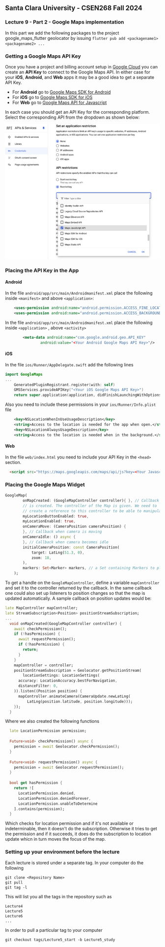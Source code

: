 ## Santa Clara University - CSEN268 Fall 2024

### Lecture 9 - Part 2 - Google Maps implementation

In this part we add the following packages to the project
    google_maps_flutter
    geolocator
by issuing `flutter pub add <packagename1> <packagename2> ...`

### Getting a Google Maps API Key

Once you have a project and billing account setup in [Google Cloud](https://cloud.google.com/) you can create an **API Key** to connect to the Google Maps API. In either case for your **iOS**, **Android**, and **Web** apps it may be a good idea to get a separate API Key.

- For **Android** go to [Google Maps SDK for Android](https://developers.google.com/maps/documentation/android-sdk/get-api-key)
- For **iOS** go to [Google Maps SDK for iOS](https://developers.google.com/maps/documentation/ios-sdk/get-api-key)
- For **Web** go to [Google Maps API for Javascript](https://developers.google.com/maps/documentation/javascript/get-api-key)

In each case you should get an API Key for the corresponding platform. Select the corresponding API from the dropdown as shown below:

![API Key Selection](assets/images/MapsApiKeys.png)

### Placing the API Key in the App

#### Android

In the file `android/app/src/main/Androidmanifest.xml` place the following inside `<manifest>` and above `<application>`:
```xml
    <uses-permission android:name="android.permission.ACCESS_FINE_LOCATION" />
    <uses-permission android:name="android.permission.ACCESS_BACKGROUND_LOCATION" />
```
In the file `android/app/src/main/Androidmanifest.xml` place the following inside `<application>` , above  `<activity>`

```xml
        <meta-data android:name="com.google.android.geo.API_KEY"
                android:value="<Your Android Google Maps API Key>"/>
```

#### iOS

In the file `ios/Runner/AppDelegate.swift` add the following lines
```swift
import GoogleMaps
...
    GeneratedPluginRegistrant.register(with: self)
    GMSServices.provideAPIKey("<Your iOS Google Maps API Key>")
    return super.application(application, didFinishLaunchingWithOptions: launchOptions)
```

Also you need to include these permissions in your `ios/Runner/Info.plist` file
```xml
	<key>NSLocationWhenInUseUsageDescription</key>
	<string>Access to the location is needed for the app when open.</string>
	<key>NSLocationAlwaysUsageDescription</key>
	<string>Access to the location is needed when in the background.</string>
```

#### Web

In the file `web/index.html` you need to include your API Key in the `<head>` section.
```html
  <script src="https://maps.googleapis.com/maps/api/js?key=<Your Javascript Google Maps API Key>"></script>
```

### Placing the Google Maps Widget

```dart
GoogleMap(
        onMapCreated: (GoogleMapController controller){ }, // Callback issued when Map
        // is created. The controller of the Map is given. We need to
        // create a reference to this controller to be able to manipulate the map
        myLocationButtonEnabled: true,
        myLocationEnabled: true,
        onCameraMove: (CameraPosition cameraPosition) {
        }, // Callback when camera is moving
        onCameraIdle: () async {
        }, // Callback when camera becomes idle
        initialCameraPosition: const CameraPosition(
            target: LatLng(51.3, 0),
            zoom: 18,
        ),
        markers: Set<Marker> markers, // a Set containing Markers to place on the Map
    );
```

To get a handle on the `GoogleMapController`, define a variable `mapController` and set it to the 
controller returned by the callback. In the same callback one could also set up listeners to position changes
so that the map is updated automatically. A sample callback on position updates would be:
```dart
late MapController mapController;
late StreamSubscription<Position> positionStreamSubscription;
...
  void onMapCreated(GoogleMapController controller) {
    await checkPermission();
    if (!hasPermission) {
      await requestPermission();
      if (!hasPermission) {
        return;
      }
    }
    mapController = controller;
    positionStreamSubscription = Geolocator.getPositionStream(
        locationSettings: LocationSettings(
      accuracy: LocationAccuracy.bestForNavigation,
      distanceFilter: 0,
    )).listen((Position position) {
      mapController.animateCamera(CameraUpdate.newLatLng(
          LatLng(position.latitude, position.longitude)));
    });
  }
```

Where we also created the following functions
```dart
  late LocationPermission permission;

  Future<void> checkPermission() async {
    permission = await Geolocator.checkPermission();
  }

  Future<void> requestPermission() async {
    permission = await Geolocator.requestPermission();
  }

  bool get hasPermission {
    return ![
      LocationPermission.denied,
      LocationPermission.deniedForever,
      LocationPermission.unableToDetermine
    ].contains(permission);
  }
```
Which checks for location permission and if it's not available or indeterminable, then it doesn't do the subscription. Otherwise it tries to get the permission and if it succeeds, it does do the subscription to 
location update whicn in turn moves the focus of the map.

### Setting up your environment before the lecture

Each lecture is stored under a separate tag. In your computer do the following

    git clone <Repository Name>
    git pull
    git tag -l

This will list you all the tags in the repository such as

    Lecture4
    Lecture5
    Lecture6
    ...

In order to pull a particular tag to your computer

    git checkout tags/Lecture5_start -b Lecture5_study



